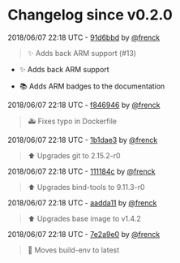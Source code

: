 # Changelog since v0.2.0

2018/06/07 22:18 UTC - [91d6bbd](https://github.com/hassio-addons/addon-ide/commit/91d6bbdbd59cc533d6864688635f41bd6b3bc41d) by [@frenck](https://github.com/frenck)
> :sparkles: Adds back ARM support (#13)

* :sparkles: Adds back ARM support

* :books: Adds ARM badges to the documentation 

2018/06/07 22:18 UTC - [f846946](https://github.com/hassio-addons/addon-ide/commit/f846946d62ff75ededf3c58c04ec4de47ffe6ac0) by [@frenck](https://github.com/frenck)
> :ambulance: Fixes typo in Dockerfile 

2018/06/07 22:18 UTC - [1b1dae3](https://github.com/hassio-addons/addon-ide/commit/1b1dae3129d381f56ec3f43de93c37c0f19de48d) by [@frenck](https://github.com/frenck)
> :arrow_up: Upgrades git to 2.15.2-r0 

2018/06/07 22:18 UTC - [111184c](https://github.com/hassio-addons/addon-ide/commit/111184c51b6b7d2459c40100041be5a2a909cb4e) by [@frenck](https://github.com/frenck)
> :arrow_up: Upgrades bind-tools to 9.11.3-r0 

2018/06/07 22:18 UTC - [aadda11](https://github.com/hassio-addons/addon-ide/commit/aadda11aad399aa59edb0c1368c7475f71a1528f) by [@frenck](https://github.com/frenck)
> :arrow_up: Upgrades base image to v1.4.2 

2018/06/07 22:18 UTC - [7e2a9e0](https://github.com/hassio-addons/addon-ide/commit/7e2a9e0b02658bef7897d6862bd6c452ca50bb12) by [@frenck](https://github.com/frenck)
> :rocket: Moves build-env to latest 

